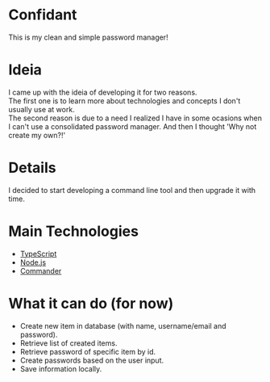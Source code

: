 # Confidant

This is my clean and simple password manager!

# Ideia
I came up with the ideia of developing it for two reasons.  
The first one is to learn more about technologies and concepts I don't usually use at work.  
The second reason is due to a need I realized I have in some ocasions when I can't use a consolidated password manager. And then I thought 'Why not create my own?!'  

# Details
I decided to start developing a command line tool and then upgrade it with time.

# Main Technologies
- [TypeScript](https://www.typescriptlang.org/)
- [Node.js](https://nodejs.org/en)
- [Commander](https://www.npmjs.com/package/commander)

# What it can do (for now)
- Create new item in database (with name, username/email and password).
- Retrieve list of created items.
- Retrieve password of specific item by id.
- Create passwords based on the user input.
- Save information locally.